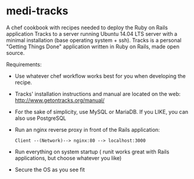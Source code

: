 # medi-tracks

A chef cookbook with recipes needed to deploy the Ruby on Rails application Tracks to a
server running Ubuntu 14.04 LTS server with a minimal installation (base operating system + ssh).
Tracks is a personal "Getting Things Done" application written in Ruby on Rails, made open source.

Requirements:
* Use whatever chef workflow works best for you when developing the recipe.
* Tracks' installation instructions and manual are located on the web:
http://www.getontracks.org/manual/

* For the sake of simplicity, use MySQL or MariaDB. If you LIKE, you can also use PostgreSQL
* Run an nginx reverse proxy in front of the
Rails application:

      Client --(Network)--> nginx:80 --> localhost:3000


* Run everything on system startup ( runit works great with Rails applications, but choose whatever
you like)

* Secure the OS as you see fit
